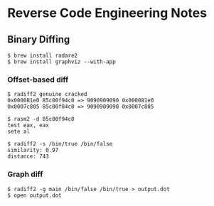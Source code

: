 # Reverse Code Engineering Notes

## Binary Diffing

```
$ brew install radare2
$ brew install graphviz --with-app
```

### Offset-based diff

```
$ radiff2 genuine cracked
0x000081e0 85c00f94c0 => 9090909090 0x000081e0  
0x0007c805 85c00f84c0 => 9090909090 0x0007c805

$ rasm2 -d 85c00f94c0
test eax, eax  
sete al

$ radiff2 -s /bin/true /bin/false
similarity: 0.97  
distance: 743  
```

### Graph diff

```
$ radiff2 -g main /bin/false /bin/true > output.dot
$ open output.dot
```
